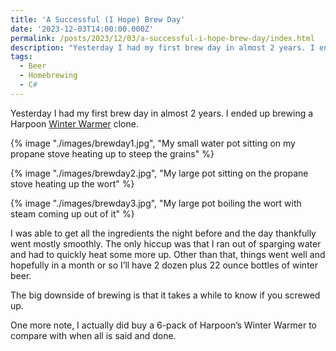 ```yaml
---
title: 'A Successful (I Hope) Brew Day'
date: '2023-12-03T14:00:00.000Z'
permalink: /posts/2023/12/03/a-successful-i-hope-brew-day/index.html
description: "Yesterday I had my first brew day in almost 2 years. I ended up brewing a Harpoon Winter Warmer clone."
tags:
  - Beer
  - Homebrewing
  - C#
---
```


Yesterday I had my first brew day in almost 2 years. I ended up brewing a Harpoon [Winter Warmer](https://www.harpoonbrewery.com/beer/winter-warmer/) clone.
<!-- excerpt -->
{% image "./images/brewday1.jpg", "My small water pot sitting on my propane stove heating up to steep the grains" %}

{% image "./images/brewday2.jpg", "My large pot sitting on the propane stove heating up the wort" %}

{% image "./images/brewday3.jpg", "My large pot boiling the wort with steam coming up out of it" %}

I was able to get all the ingredients the night before and the day thankfully went mostly smoothly. The only hiccup was that I ran out of sparging water and had to quickly heat some more up. Other than that, things went well and hopefully in a month or so I’ll have 2 dozen plus 22 ounce bottles of winter beer.

The big downside of brewing is that it takes a while to know if you screwed up.

One more note, I actually did buy a 6-pack of Harpoon’s Winter Warmer to compare with when all is said and done.